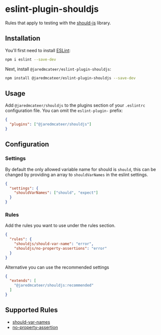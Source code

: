 # eslint-plugin-shouldjs

Rules that apply to testing with the [should-js](https://shouldjs.github.io/) library.

## Installation

You'll first need to install [ESLint](https://eslint.org/):

```sh
npm i eslint --save-dev
```

Next, install `@jaredmcateer/eslint-plugin-shouldjs`:

```sh
npm install @jaredmcateer/eslint-plugin-shouldjs --save-dev
```

## Usage

Add `@jaredmcateer/shouldjs` to the plugins section of your `.eslintrc` configuration file. You can omit the `eslint-plugin-` prefix:

```json
{
  "plugins": ["@jaredmcateer/shouldjs"]
}
```

## Configuration

### Settings

By default the only allowed variable name for should is `should`, this can be changed by providing an array to `shouldVarNames` in the eslint settings.

```json
{
  "settings": {
    "shouldVarNames": ["should", "expect"]
  }
}
```

### Rules

Add the rules you want to use under the rules section.

```json
{
  "rules": {
    "shouldjs/should-var-name": "error",
    "shouldjs/no-property-assertions": "error"
  }
}
```

Alternative you can use the recommended settings

```json
{
  "extends": [
    "@jaredmcateer/shouldjs:recommended"
  ]
}
```

## Supported Rules

* [should-var-names](lib/rules/should-var-name/should-var-name.md)
* [no-property-assertion](lib/rules/no-property-assertions/no-property-assertion.md)

